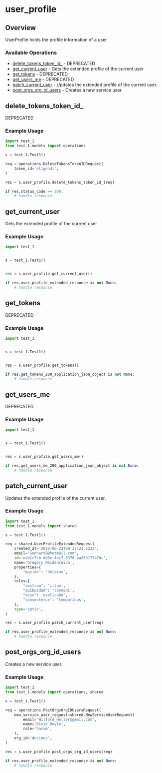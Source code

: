 # user_profile

## Overview

UserProfile holds the profile information of a user
<SchemaDefinition schemaRef="#/components/schemas/UserProfileRequest" />


### Available Operations

* [delete_tokens_token_id_](#delete_tokens_token_id_) - DEPRECATED
* [get_current_user](#get_current_user) - Gets the extended profile of the current user
* [get_tokens](#get_tokens) - DEPRECATED
* [get_users_me](#get_users_me) - DEPRECATED
* [patch_current_user](#patch_current_user) - Updates the extended profile of the current user.
* [post_orgs_org_id_users](#post_orgs_org_id_users) - Creates a new service user.

## delete_tokens_token_id_

DEPRECATED

### Example Usage

```python
import test_1
from test_1.models import operations

s = test_1.Test1()

req = operations.DeleteTokensTokenIDRequest(
    token_id='eligendi',
)

res = s.user_profile.delete_tokens_token_id_(req)

if res.status_code == 200:
    # handle response
```

## get_current_user

Gets the extended profile of the current user

### Example Usage

```python
import test_1


s = test_1.Test1()


res = s.user_profile.get_current_user()

if res.user_profile_extended_response is not None:
    # handle response
```

## get_tokens

DEPRECATED

### Example Usage

```python
import test_1


s = test_1.Test1()


res = s.user_profile.get_tokens()

if res.get_tokens_200_application_json_object is not None:
    # handle response
```

## get_users_me

DEPRECATED

### Example Usage

```python
import test_1


s = test_1.Test1()


res = s.user_profile.get_users_me()

if res.get_users_me_200_application_json_object is not None:
    # handle response
```

## patch_current_user

Updates the extended profile of the current user.

### Example Usage

```python
import test_1
from test_1.models import shared

s = test_1.Test1()

req = shared.UserProfileExtendedRequest(
    created_at='2020-06-22T09:37:23.523Z',
    email='Gunnar98@hotmail.com',
    id='eeb1c7cb-db6e-4ec7-8378-ba25317747dc',
    name='Gregory Heidenreich',
    properties={
        "maxime": 'dolorum',
    },
    roles={
        "nostrum": 'illum',
        "quibusdam": 'commodi',
        "esse": 'explicabo',
        "consectetur": 'temporibus',
    },
    type='optio',
)

res = s.user_profile.patch_current_user(req)

if res.user_profile_extended_response is not None:
    # handle response
```

## post_orgs_org_id_users

Creates a new service user.

### Example Usage

```python
import test_1
from test_1.models import operations, shared

s = test_1.Test1()

req = operations.PostOrgsOrgIDUsersRequest(
    new_service_user_request=shared.NewServiceUserRequest(
        email='Wilford_Heller@gmail.com',
        name='Dixie Doyle',
        role='harum',
    ),
    org_id='ducimus',
)

res = s.user_profile.post_orgs_org_id_users(req)

if res.user_profile_extended_response is not None:
    # handle response
```
